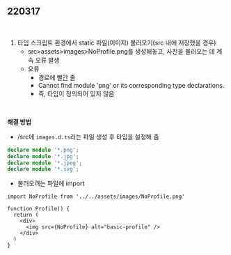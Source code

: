 ## 220317

<br>

1. 타입 스크립트 환경에서 static 파일(이미지)  불러오기(src 내에 저장했을 경우)
   - src>assets>images>NoProfile.png를 생성해놓고, 사진을 불러오는 데 계속 오류 발생
   - 오류
     - 경로에 빨간 줄
     - Cannot find module 'png' or its corresponding type declarations.
     - 즉, 타입이 정의되어 있지 않음

<br>

**해결 방법**

- /src에 `images.d.ts`라는 파일 생성 후 타입을 설정해 줌

```typescript
declare module '*.png';
declare module '*.jpg';
declare module '*.jpeg';
declare module '*.svg';			
```

- 불러오려는 파일에 import 

```tsx
import NoProfile from '../../assets/images/NoProfile.png'

function Profile() {
  return (
    <div>
      <img src={NoProfile} alt="basic-profile" />  
    </div>
  )
}
```

